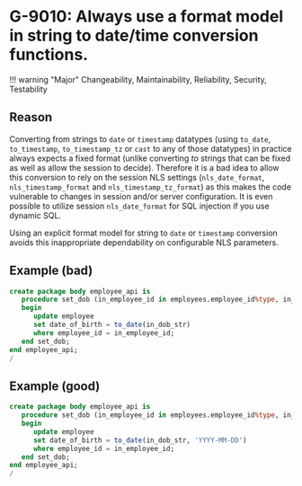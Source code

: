 # G-9010: Always use a format model in string to date/time conversion functions.

!!! warning "Major"
    Changeability, Maintainability, Reliability, Security, Testability

## Reason

Converting from strings to `date` or `timestamp` datatypes (using `to_date`, `to_timestamp`, `to_timestamp_tz` or `cast` to any of those datatypes) in practice always expects a fixed format (unlike converting *to* strings that can be fixed as well as allow the session to decide). Therefore it is a bad idea to allow this conversion to rely on the session NLS settings (`nls_date_format`, `nls_timestamp_format` and `nls_timestamp_tz_format`) as this makes the code vulnerable to changes in session and/or server configuration. It is even possible to utilize session `nls_date_format` for SQL injection if you use dynamic SQL.

Using an explicit format model for string to `date` or `timestamp` conversion avoids this inappropriate dependability on configurable NLS parameters.

## Example (bad)

``` sql
create package body employee_api is
   procedure set_dob (in_employee_id in employees.employee_id%type, in_dob_str in varchar2)
   begin
      update employee
      set date_of_birth = to_date(in_dob_str)
      where employee_id = in_employee_id;
   end set_dob;
end employee_api;
/
```

## Example (good)

``` sql
create package body employee_api is
   procedure set_dob (in_employee_id in employees.employee_id%type, in_dob_str in varchar2)
   begin
      update employee
      set date_of_birth = to_date(in_dob_str, 'YYYY-MM-DD')
      where employee_id = in_employee_id;
   end set_dob;
end employee_api;
/
```